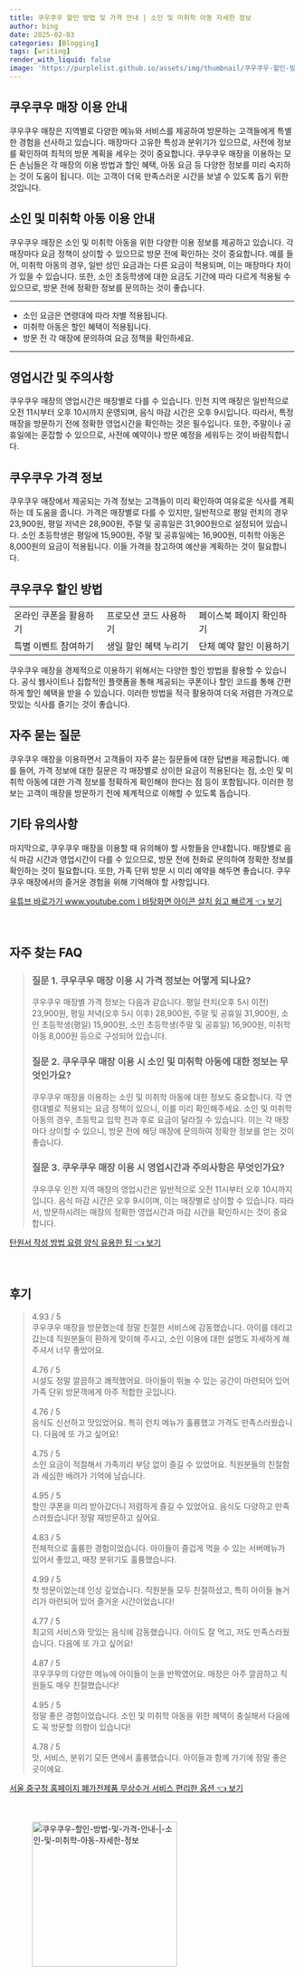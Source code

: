 ```yaml
---
title: 쿠우쿠우 할인 방법 및 가격 안내 | 소인 및 미취학 아동 자세한 정보
author: bing
date: 2025-02-03
categories: [Blogging]
tags: [writing]
render_with_liquid: false
image: 'https://purplelist.github.io/assets/img/thumbnail/쿠우쿠우-할인-방법-및-가격-안내-|-소인-및-미취학-아동-자세한-정보.webp'
---
```



<h2 id='쿠우쿠우 매장 이용 안내'>쿠우쿠우 매장 이용 안내</h2>

<p>쿠우쿠우 매장은 지역별로 다양한 메뉴와 서비스를 제공하여 방문하는 고객들에게 특별한 경험을 선사하고 있습니다. 매장마다 고유한 특성과 분위기가 있으므로, 사전에 정보를 확인하여 최적의 방문 계획을 세우는 것이 중요합니다. 쿠우쿠우 매장을 이용하는 모든 손님들은 각 매장의 이용 방법과 할인 혜택, 아동 요금 등 다양한 정보를 미리 숙지하는 것이 도움이 됩니다. 이는 고객이 더욱 만족스러운 시간을 보낼 수 있도록 돕기 위한 것입니다.</p>

<h2 id='소인 및 미취학 아동 이용 안내'>소인 및 미취학 아동 이용 안내</h2>

<p>쿠우쿠우 매장은 소인 및 미취학 아동을 위한 다양한 이용 정보를 제공하고 있습니다. 각 매장마다 요금 정책이 상이할 수 있으므로 방문 전에 확인하는 것이 중요합니다. 예를 들어, 미취학 아동의 경우, 일반 성인 요금과는 다른 요금이 적용되며, 이는 매장마다 차이가 있을 수 있습니다. 또한, 소인 초등학생에 대한 요금도 기간에 따라 다르게 적용될 수 있으므로, 방문 전에 정확한 정보를 문의하는 것이 좋습니다.</p>

<hr />

<ul>
    <li>소인 요금은 연령대에 따라 차별 적용됩니다.</li>
    <li>미취학 아동은 할인 혜택이 적용됩니다.</li>
    <li>방문 전 각 매장에 문의하여 요금 정책을 확인하세요.</li>
</ul>

<hr />

<h2 id='영업시간 및 주의사항'>영업시간 및 주의사항</h2>

<p>쿠우쿠우 매장의 영업시간은 매장별로 다를 수 있습니다. 인천 지역 매장은 일반적으로 오전 11시부터 오후 10시까지 운영되며, 음식 마감 시간은 오후 9시입니다. 따라서, 특정 매장을 방문하기 전에 정확한 영업시간을 확인하는 것은 필수입니다. 또한, 주말이나 공휴일에는 혼잡할 수 있으므로, 사전에 예약이나 방문 예정을 세워두는 것이 바람직합니다.</p>

<h2 id='쿠우쿠우 가격 정보'>쿠우쿠우 가격 정보</h2>

<p>쿠우쿠우 매장에서 제공되는 가격 정보는 고객들이 미리 확인하여 여유로운 식사를 계획하는 데 도움을 줍니다. 가격은 매장별로 다를 수 있지만, 일반적으로 평일 런치의 경우 23,900원, 평일 저녁은 28,900원, 주말 및 공휴일은 31,900원으로 설정되어 있습니다. 소인 초등학생은 평일에 15,900원, 주말 및 공휴일에는 16,900원, 미취학 아동은 8,000원의 요금이 적용됩니다. 이들 가격을 참고하여 예산을 계획하는 것이 필요합니다.</p>

<h2 id='쿠우쿠우 할인 방법'>쿠우쿠우 할인 방법</h2>

<table>
    <tr>
        <td>온라인 쿠폰을 활용하기</td>
        <td>프로모션 코드 사용하기</td>
        <td>페이스북 페이지 확인하기</td>
    </tr>
    <tr>
        <td>특별 이벤트 참여하기</td>
        <td>생일 할인 혜택 누리기</td>
        <td>단체 예약 할인 이용하기</td>
    </tr>
</table>

<p>쿠우쿠우 매장을 경제적으로 이용하기 위해서는 다양한 할인 방법을 활용할 수 있습니다. 공식 웹사이트나 집합적인 플랫폼을 통해 제공되는 쿠폰이나 할인 코드를 통해 간편하게 할인 혜택을 받을 수 있습니다. 이러한 방법을 적극 활용하여 더욱 저렴한 가격으로 맛있는 식사를 즐기는 것이 좋습니다.</p>

<h2 id='자주 묻는 질문'>자주 묻는 질문</h2>

<p>쿠우쿠우 매장을 이용하면서 고객들이 자주 묻는 질문들에 대한 답변을 제공합니다. 예를 들어, 가격 정보에 대한 질문은 각 매장별로 상이한 요금이 적용된다는 점, 소인 및 미취학 아동에 대한 가격 정보를 정확하게 확인해야 한다는 점 등이 포함됩니다. 이러한 정보는 고객이 매장을 방문하기 전에 체계적으로 이해할 수 있도록 돕습니다.</p>

<h2 id='기타 유의사항'>기타 유의사항</h2>

<p>마지막으로, 쿠우쿠우 매장을 이용할 때 유의해야 할 사항들을 안내합니다. 매장별로 음식 마감 시간과 영업시간이 다를 수 있으므로, 방문 전에 전화로 문의하여 정확한 정보를 확인하는 것이 필요합니다. 또한, 가족 단위 방문 시 미리 예약을 해두면 좋습니다. 쿠우쿠우 매장에서의 즐거운 경험을 위해 기억해야 할 사항입니다.</p>


<p><a class="click-button" title="유튜브 바로가기 www.youtube.comㅣ바탕화면 아이콘 설치 쉽고 빠르게" href="https://purplelist.github.io/posts/%EC%9C%A0%ED%8A%9C%EB%B8%8C-%EB%B0%94%EB%A1%9C%EA%B0%80%EA%B8%B0-www.youtube.com%E3%85%A3%EB%B0%94%ED%83%95%ED%99%94%EB%A9%B4-%EC%95%84%EC%9D%B4%EC%BD%98-%EC%84%A4%EC%B9%98-%EC%89%BD%EA%B3%A0-%EB%B9%A0%EB%A5%B4%EA%B2%8C/" rel="dofollow">유튜브 바로가기 www.youtube.comㅣ바탕화면 아이콘 설치 쉽고 빠르게 👈 보기</a></p><br>
<h2 id='자주_찾는_FAQ'>자주 찾는 FAQ</h2>
<div itemscope="" itemtype="https://schema.org/FAQPage"> 
<blockquote> 
<div itemscope="" itemprop="mainEntity" itemtype="https://schema.org/Question"> 
<h3 itemprop="name">질문 1. 쿠우쿠우 매장 이용 시 가격 정보는 어떻게 되나요?</h3> 
<div itemscope="" itemprop="acceptedAnswer" itemtype="https://schema.org/Answer"> 
<span itemprop="text"> 
<p>쿠우쿠우 매장별 가격 정보는 다음과 같습니다. 평일 런치(오후 5시 이전) 23,900원, 평일 저녁(오후 5시 이후) 28,900원, 주말 및 공휴일 31,900원, 소인 초등학생(평일) 15,900원, 소인 초등학생(주말 및 공휴일) 16,900원, 미취학 아동 8,000원 등으로 구성되어 있습니다.</p> 
</span> 
</div> 
</div> 

<div itemscope="" itemprop="mainEntity" itemtype="https://schema.org/Question"> 
<h3 itemprop="name">질문 2. 쿠우쿠우 매장 이용 시 소인 및 미취학 아동에 대한 정보는 무엇인가요?</h3> 
<div itemscope="" itemprop="acceptedAnswer" itemtype="https://schema.org/Answer"> 
<span itemprop="text"> 
<p>쿠우쿠우 매장을 이용하는 소인 및 미취학 아동에 대한 정보도 중요합니다. 각 연령대별로 적용되는 요금 정책이 있으니, 이를 미리 확인해주세요. 소인 및 미취학 아동의 경우, 초등학교 입학 전과 후로 요금이 달라질 수 있습니다. 이는 각 매장마다 상이할 수 있으니, 방문 전에 해당 매장에 문의하여 정확한 정보를 얻는 것이 좋습니다.</p> 
</span> 
</div> 
</div> 

<div itemscope="" itemprop="mainEntity" itemtype="https://schema.org/Question"> 
<h3 itemprop="name">질문 3. 쿠우쿠우 매장 이용 시 영업시간과 주의사항은 무엇인가요?</h3> 
<div itemscope="" itemprop="acceptedAnswer" itemtype="https://schema.org/Answer"> 
<span itemprop="text"> 
<p>쿠우쿠우 인천 지역 매장의 영업시간은 일반적으로 오전 11시부터 오후 10시까지입니다. 음식 마감 시간은 오후 9시이며, 이는 매장별로 상이할 수 있습니다. 따라서, 방문하시려는 매장의 정확한 영업시간과 마감 시간을 확인하시는 것이 중요합니다.</p> 
</span> 
</div> 
</div> 
</blockquote> 
</div>
<p><a class="click-button" title="탄원서 작성 방법 요령 양식 유용한 팁" href="https://purplelist.github.io/posts/%ED%83%84%EC%9B%90%EC%84%9C-%EC%9E%91%EC%84%B1-%EB%B0%A9%EB%B2%95-%EC%9A%94%EB%A0%B9-%EC%96%91%EC%8B%9D-%EC%9C%A0%EC%9A%A9%ED%95%9C-%ED%8C%81/" rel="dofollow">탄원서 작성 방법 요령 양식 유용한 팁 👈 보기</a></p><br>
<h2 id='후기'>후기</h2>
<div itemscope itemtype="https://schema.org/Product">
  <blockquote>
  <div itemprop="review" itemscope itemtype="https://schema.org/Review">
      <div itemprop="reviewRating" itemscope itemtype="https://schema.org/Rating"> <span itemprop="ratingValue">4.93</span> / <span itemprop="bestRating">5</span> </div>
      <span itemprop="reviewBody">쿠우쿠우 매장을 방문했는데 정말 친절한 서비스에 감동했습니다. 아이를 데리고 갔는데 직원분들이 환하게 맞이해 주시고, 소인 이용에 대한 설명도 자세하게 해주셔서 너무 좋았어요.</span>
  </div>
  <br>
  <div itemprop="review" itemscope itemtype="https://schema.org/Review">
      <div itemprop="reviewRating" itemscope itemtype="https://schema.org/Rating"> <span itemprop="ratingValue">4.76</span> / <span itemprop="bestRating">5</span> </div>
      <span itemprop="reviewBody">시설도 정말 깔끔하고 쾌적했어요. 아이들이 뛰놀 수 있는 공간이 마련되어 있어 가족 단위 방문객에게 아주 적합한 곳입니다.</span>
  </div>
  <br>
  <div itemprop="review" itemscope itemtype="https://schema.org/Review">
      <div itemprop="reviewRating" itemscope itemtype="https://schema.org/Rating"> <span itemprop="ratingValue">4.76</span> / <span itemprop="bestRating">5</span> </div>
      <span itemprop="reviewBody">음식도 신선하고 맛있었어요. 특히 런치 메뉴가 훌륭했고 가격도 만족스러웠습니다. 다음에 또 가고 싶어요!</span>
  </div>
  <br>
  <div itemprop="review" itemscope itemtype="https://schema.org/Review">
      <div itemprop="reviewRating" itemscope itemtype="https://schema.org/Rating"> <span itemprop="ratingValue">4.75</span> / <span itemprop="bestRating">5</span> </div>
      <span itemprop="reviewBody">소인 요금이 적절해서 가족끼리 부담 없이 즐길 수 있었어요. 직원분들의 친절함과 세심한 배려가 기억에 남습니다.</span>
  </div>
  <br>
  <div itemprop="review" itemscope itemtype="https://schema.org/Review">
      <div itemprop="reviewRating" itemscope itemtype="https://schema.org/Rating"> <span itemprop="ratingValue">4.95</span> / <span itemprop="bestRating">5</span> </div>
      <span itemprop="reviewBody">할인 쿠폰을 미리 받아갔더니 저렴하게 즐길 수 있었어요. 음식도 다양하고 만족스러웠습니다! 정말 재방문하고 싶어요.</span>
  </div>
  <br>
  <div itemprop="review" itemscope itemtype="https://schema.org/Review">
      <div itemprop="reviewRating" itemscope itemtype="https://schema.org/Rating"> <span itemprop="ratingValue">4.83</span> / <span itemprop="bestRating">5</span> </div>
      <span itemprop="reviewBody">전체적으로 훌륭한 경험이었습니다. 아이들이 즐겁게 먹을 수 있는 서버메뉴가 있어서 좋았고, 매장 분위기도 훌륭했습니다.</span>
  </div>
  <br>
  <div itemprop="review" itemscope itemtype="https://schema.org/Review">
      <div itemprop="reviewRating" itemscope itemtype="https://schema.org/Rating"> <span itemprop="ratingValue">4.99</span> / <span itemprop="bestRating">5</span> </div>
      <span itemprop="reviewBody">첫 방문이었는데 인상 깊었습니다. 직원분들 모두 친절하셨고, 특히 아이들 놀거리가 마련되어 있어 즐거운 시간이었습니다!</span>
  </div>
  <br>
  <div itemprop="review" itemscope itemtype="https://schema.org/Review">
      <div itemprop="reviewRating" itemscope itemtype="https://schema.org/Rating"> <span itemprop="ratingValue">4.77</span> / <span itemprop="bestRating">5</span> </div>
      <span itemprop="reviewBody">최고의 서비스와 맛있는 음식에 감동했습니다. 아이도 잘 먹고, 저도 만족스러웠습니다. 다음에 또 가고 싶어요!</span>
  </div>
  <br>
  <div itemprop="review" itemscope itemtype="https://schema.org/Review">
      <div itemprop="reviewRating" itemscope itemtype="https://schema.org/Rating"> <span itemprop="ratingValue">4.87</span> / <span itemprop="bestRating">5</span> </div>
      <span itemprop="reviewBody">쿠우쿠우의 다양한 메뉴에 아이들이 눈을 반짝였어요. 매장은 아주 깔끔하고 직원들도 매우 친절했습니다!</span>
  </div>
  <br>
  <div itemprop="review" itemscope itemtype="https://schema.org/Review">
      <div itemprop="reviewRating" itemscope itemtype="https://schema.org/Rating"> <span itemprop="ratingValue">4.95</span> / <span itemprop="bestRating">5</span> </div>
      <span itemprop="reviewBody">정말 좋은 경험이었습니다. 소인 및 미취학 아동을 위한 혜택이 충실해서 다음에도 꼭 방문할 의향이 있습니다!</span>
  </div>
  <br>
  <div itemprop="review" itemscope itemtype="https://schema.org/Review">
      <div itemprop="reviewRating" itemscope itemtype="https://schema.org/Rating"> <span itemprop="ratingValue">4.78</span> / <span itemprop="bestRating">5</span> </div>
      <span itemprop="reviewBody">맛, 서비스, 분위기 모든 면에서 훌륭했습니다. 아이들과 함께 가기에 정말 좋은 곳이에요.</span>
  </div>
  </blockquote>
</div>
<p><a class="click-button" title="서울 중구청 홈페이지 폐가전제품 무상수거 서비스 편리한 옵션" href="https://purplelist.github.io/posts/%EC%84%9C%EC%9A%B8-%EC%A4%91%EA%B5%AC%EC%B2%AD-%ED%99%88%ED%8E%98%EC%9D%B4%EC%A7%80-%ED%8F%90%EA%B0%80%EC%A0%84%EC%A0%9C%ED%92%88-%EB%AC%B4%EC%83%81%EC%88%98%EA%B1%B0-%EC%84%9C%EB%B9%84%EC%8A%A4-%ED%8E%B8%EB%A6%AC%ED%95%9C-%EC%98%B5%EC%85%98/" rel="dofollow">서울 중구청 홈페이지 폐가전제품 무상수거 서비스 편리한 옵션 👈 보기</a></p><br>
<figure class="image"><img src="https://purplelist.github.io/assets/img/thumbnail/쿠우쿠우-할인-방법-및-가격-안내-|-소인-및-미취학-아동-자세한-정보.webp" alt="쿠우쿠우-할인-방법-및-가격-안내-|-소인-및-미취학-아동-자세한-정보" width="256" height="256"></figure>